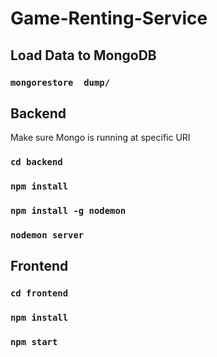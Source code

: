 # Game-Renting-Service

## Load Data to MongoDB
### `mongorestore  dump/`

## Backend
Make sure Mongo is running at specific URI
### `cd backend`
### `npm install`
### `npm install -g nodemon`
### `nodemon server`

## Frontend
### `cd frontend`
### `npm install`
### `npm start`
